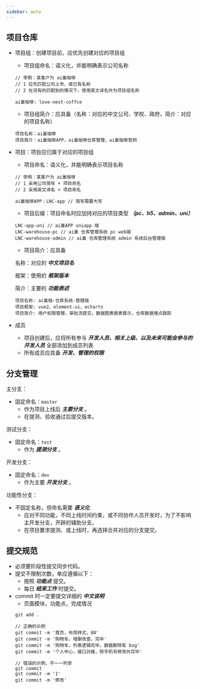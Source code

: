 ```yaml
---
sidebar: auto
---
```



## 项目仓库
- 项目组：创建项目前，应优先创建对应的项目组
  - 项目组命名：语义化，并能明确表示公司名称
  ```
  // 举例：某客户为 ai巢咖啡
  // 1 应先匹配公司上市、或已有名称
  // 2 在没有的匹配到的情况下，使用英文译名作为项目组名称

  ai巢咖啡: love-nest-coffce
  ```
  - 项目组简介：应具备（名称：对应的中文公司、学校、政府，简介：对应的项目名称）
  ```
  项目名称：ai巢咖啡
  项目简介：ai巢咖啡APP，ai巢咖啡仓库管理，ai巢咖啡官网
  ```

- 项目：项目应归属于对应的项目组
  - 项目命名：语义化，并能明确表示项目名称
  ```
  // 举例：某客户为 ai巢咖啡
  // 1 采用公司简写 + 项目命名
  // 2 采用英文译名 + 项目命名

  ai巢咖啡APP：LNC-app // 简写需要大写
  ```
  - 项目后缀：项目命名时应加持对应的项目类型 ***（pc、h5、admin、uni）***
  ```
  LNC-app-uni // ai巢APP uniapp 端
  LNC-warehouse-pc // ai巢 仓库管理系统 pc web端
  LNC-warehouse-admin // ai巢 仓库管理系统 admin 系统后台管理端
  ```
  - 项目简介：应具备
  
  名称：对应的 ***中文项目名***
  
  框架：使用的 ***框架版本***
  
  简介：主要的 ***功能表述***
  ```
  项目名称: ai巢咖-仓库系统-管理端
  项目框架: vue2、element-ui、echarts
  项目简介: 用户权限管理，审批流提交，数据图表报表展示，仓库数据埋点跟踪
  ```
- 成员
  - 项目创建后，应将所有参与 ***开发人员、相关上级、以及未来可能会参与的开发人员*** 全部添加到成员列表
  - 所有成员应具备 ***开发、管理的权限***

## 分支管理
主分支：
  - 固定命名：```master```
    - 作为项目上线后 ***主要分支*** 。
    - 在提测、验收通过后提交版本。

测试分支：
  - 固定命名：```test```
    - 作为 ***提测分支*** 。

开发分支：
  - 固定命名：```dev```
    - 作为主要 ***开发分支*** 。

功能性分支：
  - 不固定名称，但命名需要 ***语义化***
    - 应对不同功能，不同上线时间约束，或不同协作人员开发时，为了不影响主开发分支，开辟的辅助分支。
    - 在项目要求提测、或上线时，再选择合并对应的分支提交。

## 提交规范
- 必须要阶段性提交同步代码。
- 提交不限制次数，单应遵循以下：
  - 按照 ***功能点*** 提交。
  - 每日 ***结束工作*** 时提交。
- commit 时一定要提交详细的 ***中文说明***
  - 页面模块，功能点，完成情况
  ```
  git add .

  // 正确的示例
  git commit -m '首页，布局样式，80'
  git commit -m '购物车，增删改查，完毕'
  git commit -m '购物车，列表逻辑完毕，数据删除有 bug'
  git commit -m '个人中心，接口对接，除手机号修改外完毕'

  // 错误的示例，不一一列举
  git commit
  git commit -m '1'
  git commit -m '修改'
  ```
  